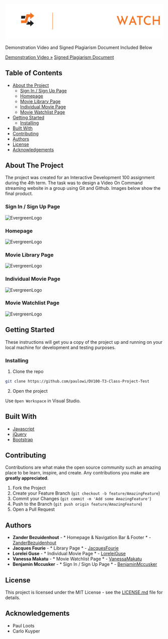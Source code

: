
![EvergreenLogo](/assets/DV_104_Logo_Final-02.png)

Demonstration Video and Signed Plagiarism Document Included Below

[Demonstration Video »]()
[Signed Plagiarism Document]()

## Table of Contents

* [About the Project](#about-the-project)
   * [Sign In / Sign Up Page](#home)
   * [Homepage](#browse-plants)
   * [Movie Library Page](#browse-plants)
   * [Individual Movie Page](#browse-plants)
   * [Movie Watchlist Page](#browse-plants)
* [Getting Started](#getting-started)
  * [Installing](#installing)
* [Built With](#built-with)
* [Contributing](#contributing)
* [Authors](#authors)
* [License](#license)
* [Acknowledgements](#acknowledgements)

## About The Project

The project was created for an Interactive Development 100 assignment during the 4th term. The task was to design a Video On Command streaming website in a group using Git and Github. Images below show the final product.

### Sign In / Sign Up Page

![EvergreenLogo]()

### Homepage

![EvergreenLogo]()

### Movie Library Page

![EvergreenLogo]()

### Individual Movie Page

![EvergreenLogo]()

### Movie Watchlist Page

![EvergreenLogo]()

## Getting Started

These instructions will get you a copy of the project up and running on your local machine for development and testing purposes.

### Installing

1. Clone the repo
```sh
git clone https://github.com/paulowi/DV100-T3-Class-Project-Test
```
2. Open the project

Use `Open Workspace` in Visual Studio.

## Built With

* [Javascript](https://developer.mozilla.org/en-US/docs/Web/JavaScript)
* [jQuery](https://jquery.com/)
* [Bootstrap](https://getbootstrap.com/)

## Contributing

Contributions are what make the open source community such an amazing place to be learn, inspire, and create. Any contributions you make are **greatly appreciated**.

1. Fork the Project
2. Create your Feature Branch (`git checkout -b feature/AmazingFeature`)
3. Commit your Changes (`git commit -m 'Add some AmazingFeature'`)
4. Push to the Branch (`git push origin feature/AmazingFeature`)
5. Open a Pull Request

## Authors

* **Zander Bezuidenhout** - * Homepage & Navigation Bar & Footer * - [ZanderBezuidenhout](https://github.com/ZanderBez)
* **Jacques Fourie** - * Library Page * - [JacquesFourie](https://github.com/JacquesFFourie)
* **Lorelei Guse** - * Individual Movie Page * - [LoreleiGuse](https://github.com/loreleiguse)
* **Vanessa Makatu** - * Movie Watchlist Page * - [VanessaMakatu](https://github.com/vannesamakatu)
* **Benjamin Mccusker** - * Sign In / Sign Up Page * - [BenjaminMccusker](https://github.com/B3njMcC)

## License

This project is licensed under the MIT License - see the [LICENSE.md](LICENSE.md) file for details.

## Acknowledgements

* Paul Loots
* Carlo Kuyper
